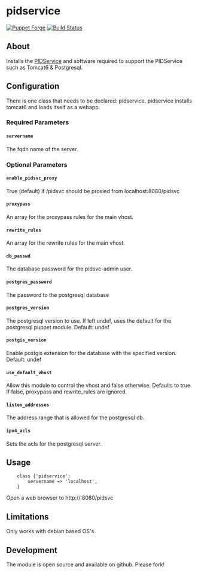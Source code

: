 # pidservice

[![Puppet Forge](http://img.shields.io/puppetforge/v/conzar/pidservice.svg)](https://forge.puppetlabs.com/conzar/pidservice)
[![Build Status](https://travis-ci.org/Conzar/pidservice.svg?branch=master)](https://travis-ci.org/Conzar/pidservice)

## About

Installs the [PIDService](https://www.seegrid.csiro.au/wiki/Siss/PIDService) and software required to support the PIDService such as Tomcat6 & Postgresql.

## Configuration

There is one class that needs to be declared: pidservice.  pidservice installs tomcat6 and loads itself as a webapp.

### Required Parameters

#### `servername` 
The fqdn name of the server.

### Optional Parameters

#### `enable_pidsvc_proxy`
True (default) if /pidsvc should be proxied from localhost:8080/pidsvc

#### `proxypass`
An array for the proxypass rules for the main vhost.

#### `rewrite_rules`
An array for the rewrite rules for the main vhost.

#### `db_passwd`
The database password for the pidsvc-admin user.

#### `postgres_password`
The password to the postgresql database

#### `postgres_version`
The postgresql version to use.  If left undef, uses the default for the postgresql puppet module.
Default: undef

#### `postgis_version`
Enable postgis extension for the database with the specified version.
Default: undef

#### `use_default_vhost`
Allow this module to control the vhost and false otherwise. 
Defaults to true.  If false, proxypass and rewrite_rules are ignored.

#### `listen_addresses`
The address range that is allowed for the postgresql db.

#### `ipv4_acls`
Sets the acls for the postgresql server.

## Usage

```
	class {'pidservice':
		servername => 'localhost',
	}
```

Open a web browser to http://<hostname>:8080/pidsvc

## Limitations

Only works with debian based OS's.

## Development

The module is open source and available on github.  Please fork!